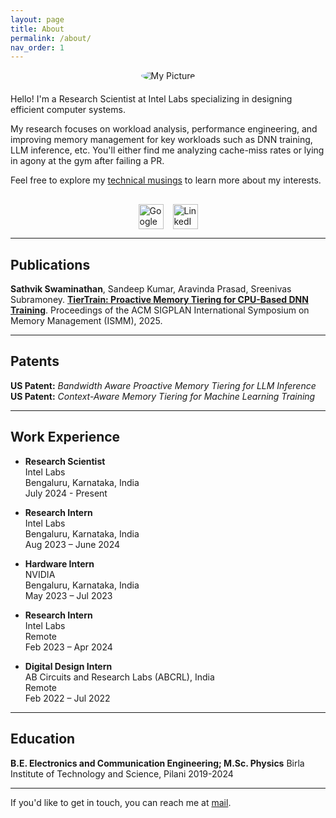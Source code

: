 ```yaml
---
layout: page
title: About
permalink: /about/
nav_order: 1
---
```


<!-- Center the image using HTML with inline CSS -->
<div style="text-align: center; margin-bottom: 20px;">
  <img src="{{ '/assets/images/myself.jpg' | relative_url }}" alt="My Picture" style="max-width: 200px; border-radius: 50%;">
</div>

Hello! I'm a Research Scientist at Intel Labs specializing in designing efficient computer systems.

My research focuses on workload analysis, performance engineering, and improving memory management for key workloads such as DNN training, LLM inference, etc. You'll either find me analyzing cache-miss rates or lying in agony at the gym after failing a PR.

Feel free to explore my [technical musings](/) to learn more about my interests.

<div style="display: flex; justify-content: center; gap: 15px; margin-top: 30px;">
  <a href="https://scholar.google.com/citations?user=AoOX4xwAAAAJ&hl=en" target="_blank" rel="noopener">
    <img src="{{ '/assets/images/google-scholar-logo.png' | relative_url }}" alt="Google Scholar" style="width: 40px; height: 40px;">
  </a>
  <a href="https://www.linkedin.com/in/sathvik-swaminathan-50b424178/" target="_blank" rel="noopener">
    <img src="{{ '/assets/images/linkedin-logo.png' | relative_url }}" alt="LinkedIn" style="width: 40px; height: 40px;">
  </a>
</div>

---

## Publications

**Sathvik Swaminathan**, Sandeep Kumar, Aravinda Prasad, Sreenivas Subramoney. [**TierTrain: Proactive Memory Tiering for CPU-Based DNN Training**](https://dl.acm.org/doi/pdf/10.1145/3735950.3735956). Proceedings of the ACM SIGPLAN International Symposium on Memory Management (ISMM), 2025.



---

## Patents

**US Patent:** *Bandwidth Aware Proactive Memory Tiering for LLM Inference*  
**US Patent:** *Context-Aware Memory Tiering for Machine Learning Training*

---

## Work Experience

- **Research Scientist**  
  Intel Labs  
  Bengaluru, Karnataka, India  
  July 2024 - Present

- **Research Intern**  
  Intel Labs  
  Bengaluru, Karnataka, India  
  Aug 2023 – June 2024

- **Hardware Intern**  
  NVIDIA  
  Bengaluru, Karnataka, India  
  May 2023 – Jul 2023   

- **Research Intern**  
  Intel Labs  
  Remote  
  Feb 2023 – Apr 2024 

- **Digital Design Intern**  
  AB Circuits and Research Labs (ABCRL), India  
  Remote  
  Feb 2022 – Jul 2022  

---

## Education

**B.E. Electronics and Communication Engineering; M.Sc. Physics**
Birla Institute of Technology and Science, Pilani
2019-2024 

---
If you'd like to get in touch, you can reach me at [mail](mailto:sathvikswaminathan@gmail.com).

